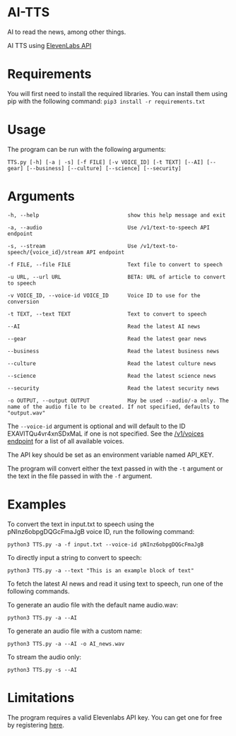 # AI-TTS
AI to read the news, among other things.

AI TTS using [ElevenLabs API](https://api.elevenlabs.io/docs)

# Requirements
You will first need to install the required libraries. You can install them using pip with the following command:
`pip3 install -r requirements.txt`


# Usage
The program can be run with the following arguments:

`TTS.py [-h] [-a | -s] [-f FILE] [-v VOICE_ID] [-t TEXT] [--AI] [--gear] [--business] [--culture] [--science] [--security]`


# Arguments

  ```
  -h, --help                            show this help message and exit
  
  -a, --audio                           Use /v1/text-to-speech API endpoint
  
  -s, --stream                          Use /v1/text-to-speech/{voice_id}/stream API endpoint
  
  -f FILE, --file FILE                  Text file to convert to speech
  
  -u URL, --url URL                     BETA: URL of article to convert to speech
  
  -v VOICE_ID, --voice-id VOICE_ID      Voice ID to use for the conversion
  
  -t TEXT, --text TEXT                  Text to convert to speech
    
  --AI                                  Read the latest AI news

  --gear                                Read the latest gear news

  --business                            Read the latest business news

  --culture                             Read the latest culture news

  --science                             Read the latest science news

  --security                            Read the latest security news
  
  -o OUTPUT, --output OUTPUT            May be used --audio/-a only. The name of the audio file to be created. If not specified, defaults to "output.wav"

  ```

The `--voice-id` argument is optional and will default to the ID EXAVITQu4vr4xnSDxMaL if one is not specified. See the [/v1/voices endpoint](https://api.elevenlabs.io/docs#/voices/Get_voices_v1_voices_get) for a list of all available voices.

The API key should be set as an environment variable named API_KEY.

The program will convert either the text passed in with the `-t` argument or the text in the file passed in with the `-f` argument.

# Examples
To convert the text in input.txt to speech using the pNInz6obpgDQGcFmaJgB voice ID, run the following command:

`python3 TTS.py -a -f input.txt --voice-id pNInz6obpgDQGcFmaJgB`

To directly input a string to convert to speech:

`python3 TTS.py -a --text "This is an example block of text"`

To fetch the latest AI news and read it using text to speech, run one of the following commands.

To generate an audio file with the default name audio.wav:

`python3 TTS.py -a --AI`

To generate an audio file with a custom name:

`python3 TTS.py -a --AI -o AI_news.wav`

To stream the audio only:

`python3 TTS.py -s --AI`

# Limitations

The program requires a valid Elevenlabs API key. You can get one for free by registering [here](https://elevenlabs.io).


